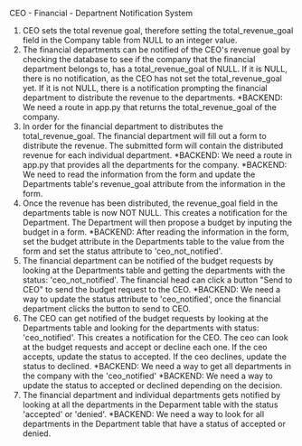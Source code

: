 CEO - Financial - Departnent Notification System


1. CEO sets the total revenue goal, therefore setting the total_revenue_goal field in the Company table from NULL to an integer value.
2. The financial departments can be notified of the CEO's revenue goal by checking the database to see if the company that
the financial department belongs to, has a total_revenue_goal of NULL. If it is NULL, there is no notification,
as the CEO has not set the total_revenue_goal yet. If it is not NULL, there is a notification prompting
the financial department to distribute the revenue to the departments.
  *BACKEND: We need a route in app.py that returns the total_revenue_goal of the company.
3. In order for the financial department to distributes the total_revenue_goal.
The financial department will fill out a form to distribute the revenue.
The submitted form will contain the distributed revenue for each individual department.
  *BACKEND: We need a route in app.py that provides all the departments for the company.
  *BACKEND: We need to read the information from the form and update the Departments table's
  revenue_goal attribute from the information in the form.
4. Once the revenue has been distributed, the revenue_goal field in the departments table is
now NOT NULL. This creates a notification for the Department. The Department will then propose
a budget by inputing the budget in a form.
  *BACKEND: After reading the information in the form, set the budget attribute in the Departments
  table to the value from the form and set the status attribute to 'ceo_not_notified'.
5. The financial department can be notified of the budget requests by looking at the Departments
table and getting the departments with the status: 'ceo_not_notified'. The financial head can 
click a button "Send to CEO" to send the budget request to the CEO.
  *BACKEND: We need a way to update the status attribute to 'ceo_notified', once the financial department
  clicks the button to send to CEO.
6. The CEO can get notified of the budget requests by looking at the Departments table and looking for 
the departments with status: 'ceo_notified'. This creates a notification for the CEO. The ceo can 
look at the budget requests and accept or decline each one. If the ceo accepts, update the status to 
accepted. If the ceo declines, update the status to declined.
  *BACKEND: We need a way to get all departments in the company with the 'ceo_notified'
  *BACKEND: We need a way to update the status to accepted or declined depending on the decision.
7. The financial department and individual departments gets notified by looking at all the departments in the Deparment table
with the status 'accepted' or 'denied'.
  *BACKEND: We need a way to look for all departments in the Department table that have a status of accepted or denied.
